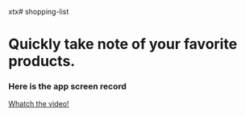 xtx# shopping-list
 
# Quickly take note of your favorite products.

### Here is the app screen record
[Whatch the video!](https://www.youtube.com/shorts/Ni7CBWCL270)
